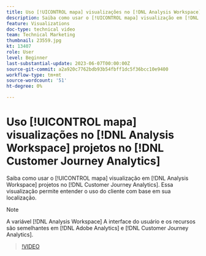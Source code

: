 ```yaml
---
title: Uso [!UICONTROL mapa] visualizações no [!DNL Analysis Workspace] projetos
description: Saiba como usar o [!UICONTROL mapa] visualização em [!DNL Analysis Workspace] projetos no [!DNL Customer Journey Analytics].
feature: Visualizations
doc-type: technical video
team: Technical Marketing
thumbnail: 23559.jpg
kt: 13407
role: User
level: Beginner
last-substantial-update: 2023-06-07T00:00:00Z
source-git-commit: a2a920c7762bdb93b54fbff1dc5f36bcc10e9400
workflow-type: tm+mt
source-wordcount: '51'
ht-degree: 0%

---
```


# Uso [!UICONTROL mapa] visualizações no [!DNL Analysis Workspace] projetos no [!DNL Customer Journey Analytics]

Saiba como usar o [!UICONTROL mapa] visualização em [!DNL Analysis Workspace] projetos no [!DNL Customer Journey Analytics]. Essa visualização permite entender o uso do cliente com base em sua localização.

>[!NOTE]
>
>A variável [!DNL Analysis Workspace] A interface do usuário e os recursos são semelhantes em [!DNL Adobe Analytics] e [!DNL Customer Journey Analytics].

>[!VIDEO](https://video.tv.adobe.com/v/23559/?quality=12&learn=on)
